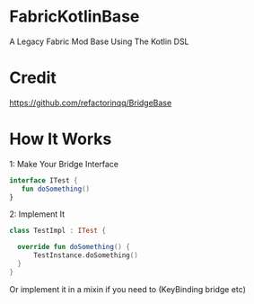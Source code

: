 # FabricKotlinBase
A Legacy Fabric Mod Base Using The Kotlin DSL

# Credit
https://github.com/refactorinqq/BridgeBase

# How It Works

1: Make Your Bridge Interface

```kotlin
interface ITest {
   fun doSomething()
}
```

2: Implement It

```kotlin
class TestImpl : ITest {

  override fun doSomething() {
      TestInstance.doSomething()
  }
}
```

Or implement it in a mixin if you need to (KeyBinding bridge etc)
